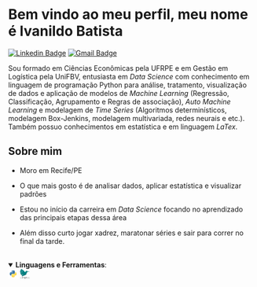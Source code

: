# Bem vindo ao meu perfil, meu nome é Ivanildo Batista
[![Linkedin Badge](https://img.shields.io/badge/-LinkedIn-blue?style=flat-square&logo=Linkedin&logoColor=white&link=https://www.linkedin.com/in/karinnecristinapereira//)](https://www.linkedin.com/in/ivanildo-batista-da-silva-j%C3%BAnior-26201147/)
[![Gmail Badge](https://img.shields.io/badge/-Gmail-red?style=flat-square&logo=Gmail&logoColor=white&link=karinnecristinapereira@gmail.com)](ivanildo.batista13@gmail.com)

Sou formado em Ciências Econômicas pela UFRPE e em Gestão em Logística pela UniFBV, entusiasta em *Data Science* com conhecimento em linguagem de programação Python para análise, tratamento, visualização de dados e aplicação de modelos de *Machine Learning* (Regressão, Classificação, Agrupamento e Regras de associação), *Auto Machine Learning* e modelagem de *Time Series* (Algoritmos determinísticos, modelagem Box-Jenkins, modelagem multivariada, redes neurais e etc.). Também possuo conhecimentos em estatística  e em linguagem *LaTex*.

## Sobre mim

- Moro em Recife/PE

- O que mais gosto é de analisar dados, aplicar estatística e visualizar padrões

- Estou no início da carreira em *Data Science* focando no aprendizado das principais etapas dessa área

- Além disso curto jogar xadrez, maratonar séries e sair para correr no final da tarde.

<br>

<details open>
 <summary><b>Linguagens e Ferramentas</b>:</summary>
<code><img height="20" src="https://raw.githubusercontent.com/github/explore/80688e429a7d4ef2fca1e82350fe8e3517d3494d/topics/python/python.png"></code>
<code><img height="20" src="https://raw.githubusercontent.com/github/explore/80688e429a7d4ef2fca1e82350fe8e3517d3494d/topics/latex/latex.png"></code>

</details>

<br>

